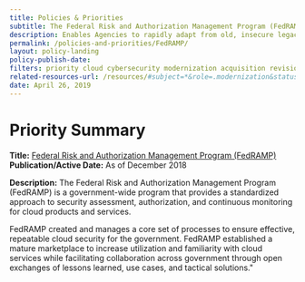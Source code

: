 ```yaml
---
title: Policies & Priorities
subtitle: The Federal Risk and Authorization Management Program (FedRAMP)
description: Enables Agencies to rapidly adapt from old, insecure legacy IT to mission-enabling, secure, and cost effective cloud-based IT.
permalink: /policies-and-priorities/FedRAMP/
layout: policy-landing
policy-publish-date:
filters: priority cloud cybersecurity modernization acquisition revision
related-resources-url: /resources/#subject=*&role=.modernization&status=*
date: April 26, 2019
---
```

# Priority Summary #

**Title:** [Federal Risk and Authorization Management Program (FedRAMP) ](https://www.fedramp.gov/)<br>
**Publication/Active Date:** As of December 2018

**Description:** The Federal Risk and Authorization Management Program (FedRAMP) is a government-wide program that provides a standardized approach to security assessment, authorization, and continuous monitoring for cloud products and services.

FedRAMP created and manages a core set of processes to ensure effective, repeatable cloud security for the government. FedRAMP established a mature marketplace to increase utilization and familiarity with cloud services while facilitating collaboration across government through open exchanges of lessons learned, use cases, and tactical solutions."
